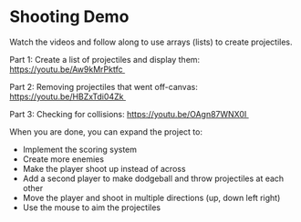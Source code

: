 # Shooting Demo

Watch the videos and follow along to use arrays (lists) to create projectiles.

Part 1: Create a list of projectiles and display them: https://youtu.be/Aw9kMrPktfc 

Part 2: Removing projectiles that went off-canvas: https://youtu.be/HBZxTdi04Zk 

Part 3: Checking for collisions: https://youtu.be/OAgn87WNX0I 

When you are done, you can expand the project to:
* Implement the scoring system
* Create more enemies
* Make the player shoot up instead of across
* Add a second player to make dodgeball and throw projectiles at each other
* Move the player and shoot in multiple directions (up, down left right)
* Use the mouse to aim the projectiles 